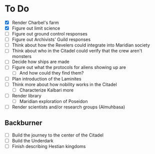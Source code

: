 # To Do

- [x] Render Charbel's farm
- [x] Figure out limit science
- [ ] Figure out ground control responses
- [ ] Figure out Archivists' Guild responses
- [ ] Think about how the Revelers could integrate into Maridian society
- [ ] Think about who in the Citadel could verify that the crew aren't monsters
- [ ] Decide how ships are made
- [ ] Figure out what the protocols for aliens showing up are
  - [ ] And how could they find them?
- [ ] Plan introduction of the Laminites
- [ ] Think more about how nobility works in the Citadel
  - [ ] Characterize Kalbari more
- [ ] Render library
  - [ ] Maridian exploration of Poseidon
- [ ] Render scientists and/or research groups (Almuhbasa)

## Backburner

- [ ] Build the journey to the center of the Citadel
- [ ] Build the Underdark
- [ ] Finish describing Hestian kingdoms
